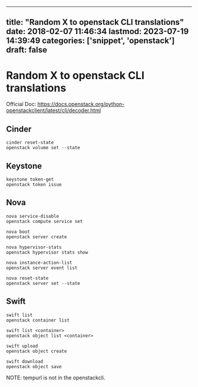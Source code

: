 
---
title: "Random X to openstack CLI translations"
date: 2018-02-07 11:46:34
lastmod: 2023-07-19 14:39:49
categories: ['snippet', 'openstack']
draft: false
---


# Random X to openstack CLI translations

Official Doc: https://docs.openstack.org/python-openstackclient/latest/cli/decoder.html

## Cinder

```
cinder reset-state
openstack volume set --state
```
## Keystone

```
keystone token-get
openstack token issue
```

## Nova

```
nova service-disable 
openstack compute service set
```

```
nova boot
openstack server create
```

```
nova hypervisor-stats
openstack hypervisor stats show
```

```
nova instance-action-list
openstack server event list
```

```
nova reset-state
openstack server set --state
```
## Swift

```
swift list
openstack container list
```

```
swift list <container>
openstack object list <container>
```

```
swift upload
openstack object create
```

```
swift download
openstack object save
```

NOTE: tempurl is not in the openstackcli.

<!-- #snippet #openstack #public -->

<!-- {BearID:48A0A732-A8D3-40F9-B69D-F861095B4DAE-840-000408030C93C27D} -->
